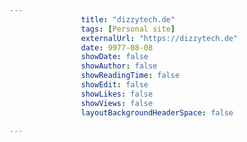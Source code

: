 ---
                title: "dizzytech.de"
                tags: [Personal site]
                externalUrl: "https://dizzytech.de"
                date: 9977-08-08
                showDate: false
                showAuthor: false
                showReadingTime: false
                showEdit: false
                showLikes: false
                showViews: false
                layoutBackgroundHeaderSpace: false
                ---

